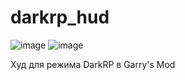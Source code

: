 # darkrp_hud

![image](https://github.com/FannDrann/darkrp_hud/assets/124501545/7478bdf4-659f-429f-9316-42ef8b0af497)
![image](https://github.com/FannDrann/darkrp_hud/assets/124501545/374fb420-8d69-4704-9dd0-f2f68c44ceba)

Худ для режима DarkRP в Garry's Mod
